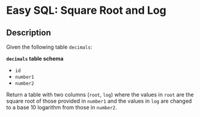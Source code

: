 # Easy SQL: Square Root and Log

## Description

Given the following table `decimals`:

**`decimals` table schema**

* `id`
* `number1`
* `number2`

Return a table with two columns (`root`, `log`) where the values in `root` are the square root of those provided in `number1` and the values in `log` are changed to a base 10 logarithm from those in `number2`.
